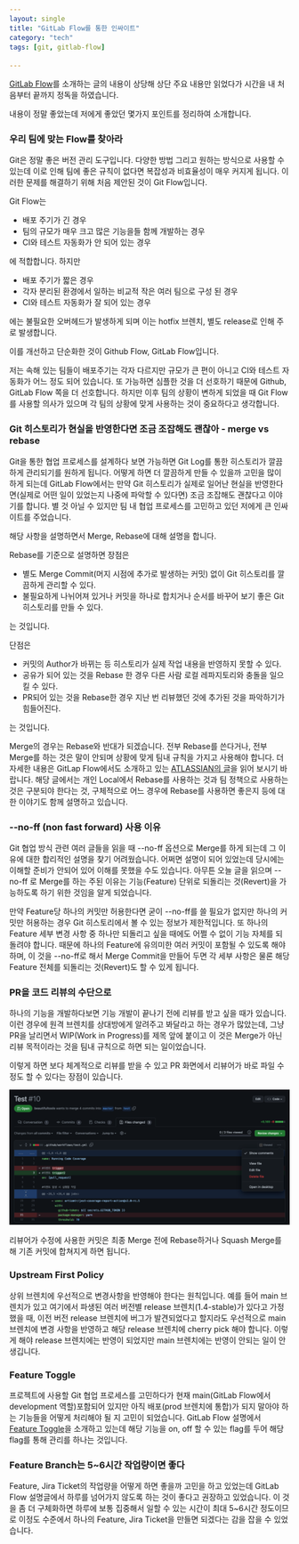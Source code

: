 ```yaml
---
layout: single
title: "GitLab Flow를 통한 인싸이트"
category: "tech"
tags: [git, gitlab-flow]

---
```


[GitLab Flow](https://docs.gitlab.com/ee/topics/gitlab_flow.html#reducing-merge-commits-in-feature-branches)를 소개하는 글의 내용이 상당해 상단 주요 내용만 읽었다가 시간을 내 처음부터 끝까지 정독을 하였습니다.

내용이 정말 좋았는데 저에게 좋았던 몇가지 포인트를 정리하여 소개합니다.

### 우리 팀에 맞는 Flow를 찾아라

Git은 정말 좋은 버전 관리 도구입니다. 다양한 방법 그리고 원하는 방식으로 사용할 수 있는데 이로 인해 팀에 좋은 규칙이 없다면 복잡성과 비효율성이 매우 커지게 됩니다. 이러한 문제를 해결하기 위해 처음 제안된 것이 Git Flow입니다.

Git Flow는 

- 배포 주기가 긴 경우
- 팀의 규모가 매우 크고 많은 기능을들 함께 개발하는 경우
- CI와 테스트 자동화가 안 되어 있는 경우

에 적합합니다. 하지만 

- 배포 주기가 짧은 경우
- 각자 분리된 환경에서 일하는 비교적 작은 여러 팀으로 구성 된 경우
- CI와 테스트 자동화가 잘 되어 있는 경우

에는 불필요한 오버헤드가 발생하게 되며 이는 hotfix 브렌치, 별도 release로 인해 주로 발생합니다. 

이를 개선하고 단순화한 것이 Github Flow, GitLab Flow입니다. 

저는 속해 있는 팀들이 배포주기는 각자 다르지만 규모가 큰 편이 아니고 CI와 테스트 자동화가 어느 정도 되어 있습니다. 또 가능하면 심플한 것을 더 선호하기 때문에 Github, GitLab Flow 쪽을 더 선호합니다. 하지만 이후 팀의 상황이 변하게 되었을 때 Git Flow를 사용할 의사가 있으며 각 팀의 상황에 맞게 사용하는 것이 중요하다고 생각합니다.

### Git 히스토리가 현실을 반영한다면 조금 조잡해도 괜찮아 - merge vs rebase

Git을 통한 협업 프로세스를 설계하다 보면 가능하면 Git Log를 통한 히스토리가 깔끔하게 관리되기를 원하게 됩니다. 어떻게 하면 더 깔끔하게 만들 수 있을까 고민을 많이 하게 되는데 GitLab Flow에서는 만약 Git 히스토리가 실제로 일어난 현실을 반영한다면(실제로 어떤 일이 있었는지 나중에 파악할 수 있다면) 조금 조잡해도 괜찮다고 이야기를 합니다. 별 것 아닐 수 있지만 팀 내 협업 프로세스를 고민하고 있던 저에게 큰 인싸이트를 주었습니다.

해당 사항을 설명하면서 Merge, Rebase에 대해 설명을 합니다.

Rebase를 기준으로 설명하면 장점은

- 별도 Merge Commit(머지 시점에 추가로 발생하는 커밋) 없이 Git 히스토리를 깔끔하게 관리할 수 있다.
- 불필요하게 나뉘어져 있거나 커밋을 하나로 합치거나 순서를 바꾸어 보기 좋은 Git 히스토리를 만들 수 있다.

는 것입니다.

단점은

- 커밋의 Author가 바뀌는 등 히스토리가 실제 작업 내용을 반영하지 못할 수 있다.
- 공유가 되어 있는 것을 Rebase 한 경우 다른 사람 로컬 레파지토리와 충돌을 일으킬 수 있다.
- PR되어 있는 것을 Rebase한 경우 지난 번 리뷰했던 것에 추가된 것을 파악하기가 힘들어진다.

는 것입니다.

Merge의 경우는 Rebase와 반대가 되겠습니다. 전부 Rebase를 쓴다거나, 전부 Merge를 하는 것은 말이 안되며 상황에 맞게 팀내 규칙을 가지고 사용해야 합니다. 더 자세한 내용은 GitLap Flow에서도 소개하고 있는 [ATLASSIAN의 글](https://www.atlassian.com/blog/git/git-team-workflows-merge-or-rebase)을 읽어 보시기 바랍니다. 해당 글에서는 개인 Local에서 Rebase를 사용하는 것과 팀 정책으로 사용하는 것은 구분되야 한다는 것, 구체적으로 어느 경우에 Rebase를 사용하면 좋은지 등에 대한 이야기도 함께 설명하고 있습니다.

### --no-ff (non fast forward) 사용 이유

Git 협업 방식 관련 여러 글들을 읽을 때 --no-ff 옵션으로 Merge를 하게 되는데 그 이유에 대한 합리적인 설명을 찾기 어려웠습니다. 어쩌면 설명이 되어 있었는데 당시에는 이해할 준비가 안되어 있어 이해를 못했을 수도 있습니다. 아무튼 오늘 글을 읽으며 --no-ff 로 Merge를 하는 주된 이유는 기능(Feature) 단위로 되돌리는 것(Revert)을 가능하도록 하기 위한 것임을 알게 되었습니다.

만약 Feature당 하나의 커밋만 허용한다면 굳이 --no-ff를 쓸 필요가 없지만 하나의 커밋만 허용하는 경우 Git 히스토리에서 볼 수 있는 정보가 제한적입니다. 또 하나의 Feature 세부 변경 사항 중 하나만 되돌리고 싶을 때에도 어쩔 수 없이 기능 자체를 되돌려야 합니다. 때문에 하나의 Feature에 유의미한 여러 커밋이 포함될 수 있도록 해야 하며, 이 것을 --no-ff로 해서 Merge Commit을 만들어 두면 각 세부 사항은 물론 해당 Feature 전체를 되돌리는 것(Revert)도 할 수 있게 됩니다.

### PR을 코드 리뷰의 수단으로

하나의 기능을 개발하다보면 기능 개발이 끝나기 전에 리뷰를 받고 싶을 때가 있습니다. 이런 경우에 원격 브렌치를 상대방에게 알려주고 봐달라고 하는 경우가 많았는데, 그냥 PR을 날리면서 WIP(Work in Progress)를 제목 앞에 붙이고 이 것은 Merge가 아닌 리뷰 목적이라는 것을 팀내 규칙으로 하면 되는 일이었습니다.

이렇게 하면 보다 체계적으로 리뷰를 받을 수 있고 PR 화면에서 리뷰어가 바로 파일 수정도 할 수 있다는 장점이 있습니다.

![image-20211117143946176](/assets/images/image-20211117143946176.png)

리뷰어가 수정에 사용한 커밋은 최종 Merge 전에 Rebase하거나 Squash Merge를 해 기존 커밋에 합쳐지게 하면 됩니다.

### Upstream First Policy

상위 브렌치에 우선적으로 변경사항을 반영해야 한다는 원칙입니다. 예를 들어 main 브렌치가 있고 여기에서 파생된 여러 버전별 release 브렌치(1.4-stable)가 있다고 가정했을 때, 이전 버전 release 브렌치에 버그가 발견되었다고 할지라도 우선적으로 main 브렌치에 변경 사항을 반영하고 해당 release 브렌치에 cherry pick 해야 합니다. 이렇게 해야 release 브렌치에는 반영이 되었지만 main 브렌치에는 반영이 안되는 일이 안생깁니다.

### Feature Toggle

프로젝트에 사용할 Git 협업 프로세스를 고민하다가 현재 main(GitLab Flow에서 development 역할)포함되어 있지만 아직 배포(prod 브렌치에 통합)가 되지 말아야 하는 기능들을 어떻게 처리해야 될 지 고민이 되었습니다. GitLab Flow 설명에서 [Feature Toggle](https://martinfowler.com/bliki/FeatureToggle.html)을 소개하고 있는데  해당 기능을 on, off 할 수 있는 flag를 두어 해당 flag를 통해 관리를 하나는 것입니다.

### Feature Branch는 5~6시간 작업량이면 좋다

Feature, Jira Ticket의 작업량을 어떻게 하면 좋을까 고민을 하고 있었는데 GitLab Flow 설명글에서 하루를 넘어가지 않도록 하는 것이 좋다고 권장하고 있었습니다. 이 것을 좀 더 구체화하면 하루에 보통 집중해서 일할 수 있는 시간이 최대 5~6시간 정도이므로 이정도 수준에서 하나의 Feature, Jira Ticket을 만들면 되겠다는 감을 잡을 수 있었습니다.
